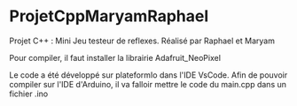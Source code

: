 # ProjetCppMaryamRaphael
Projet C++ :  Mini Jeu testeur de reflexes. Réalisé par Raphael et Maryam

Pour compiler, il faut installer la librairie Adafruit_NeoPixel

Le code a été développé sur plateformIo dans l'IDE VsCode. Afin de pouvoir compiler sur l'IDE d'Arduino, il va falloir mettre le code du main.cpp dans un fichier .ino 

